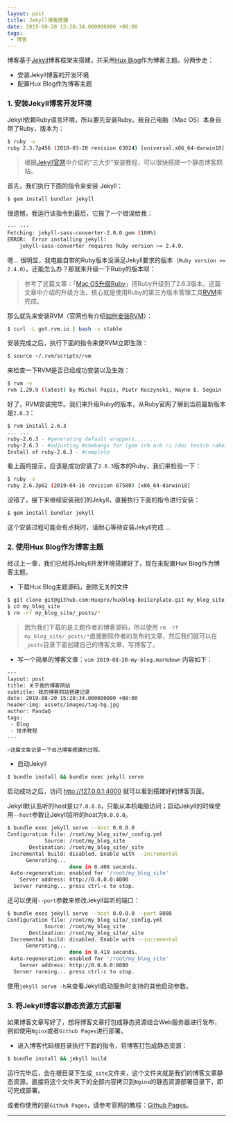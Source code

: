 ```yaml
---
layout: post
title: Jekyll博客搭建
date: 2019-08-20 15:28:34.000000000 +08:00
tags: 
 - 博客
---
```


博客基于[Jekyll](https://jekyllrb.com/)博客框架来搭建，并采用[Hux Blog](https://github.com/Huxpro/huxpro.github.io)作为博客主题。分两步走：

- 安装Jekyll博客的开发环境
- 配置Hux Blog作为博客主题

### 1. 安装Jekyll博客开发环境
Jekyll依赖Ruby语言环境，所以要先安装Ruby。我自己电脑（Mac OS）本身自带了Ruby，版本为：

```bash
$ ruby -v
ruby 2.3.7p456 (2018-03-28 revision 63024) [universal.x86_64-darwin18]
```

>根据[Jekyll官网](https://jekyllrb.com/)中介绍的“三大步”安装教程，可以很快搭建一个静态博客网站。

首先，我们执行下面的指令来安装 Jekyll：

```bash
$ gem install bundler jekyll
```

很遗憾，我运行该指令到最后，它报了一个错误给我：

```bash
··· ···
Fetching: jekyll-sass-converter-2.0.0.gem (100%)
ERROR:  Error installing jekyll:
	jekyll-sass-converter requires Ruby version >= 2.4.0.
```

嗯... 很明显，我电脑自带的Ruby版本没满足Jekyll要求的版本（`Ruby version >= 2.4.0`）。还能怎么办？那就来升级一下Ruby的版本呗：

>参考了这篇文章：「[Mac OS升级Ruby](https://www.jianshu.com/p/a575aff064e3)」把Ruby升级到了2.6.3版本。这篇文章中介绍的升级方法，核心就是使用Ruby的第三方版本管理工具[RVM](http://rvm.io/)来完成。

那么就先来安装RVM（官网也有介绍[如何安装RVM](http://rvm.io/)）：

```bash
$ curl -L get.rvm.io | bash -s stable
```

安装完成之后，执行下面的指令来使RVM立即生效：

```bash
$ source ~/.rvm/scripts/rvm
```

来检查一下RVM是否已经成功安装以及生效：

```bash
$ rvm -v
rvm 1.29.9 (latest) by Michal Papis, Piotr Kuczynski, Wayne E. Seguin [https://rvm.io]
```

好了，RVM安装完毕。我们来升级Ruby的版本，从Ruby官网了解到当前最新版本是`2.6.3`：
```bash
$ rvm install 2.6.3
... ...
ruby-2.6.3 - #generating default wrappers.......
ruby-2.6.3 - #adjusting #shebangs for (gem irb erb ri rdoc testrb rake).
Install of ruby-2.6.3 - #complete
```

看上面的提示，应该是成功安装了`2.6.3`版本的Ruby，我们来检验一下：

```bash
$ ruby -v
ruby 2.6.3p62 (2019-04-16 revision 67580) [x86_64-darwin18]
```

没错了，接下来继续安装我们的Jekyll，直接执行下面的指令进行安装：
                           
```bash
$ gem install bundler jekyll
```

这个安装过程可能会有点耗时，请耐心等待安装Jekyll完成 ...

### 2. 使用Hux Blog作为博客主题

经过上一章，我们已经将Jekyll开发环境搭建好了，现在来配置Hux Blog作为博客主题。

- 下载Hux Blog主题源码，删除无关的文件

```bash
$ git clone git@github.com:Huxpro/huxblog-boilerplate.git my_blog_site
$ cd my_blog_site
$ rm -rf my_blog_site/_posts/*
```

>因为我们下载的是主题作者的博客源码，所以使用 `rm -rf my_blog_site/_posts/*`直接删除作者的发布的文章，然后我们就可以在 `_posts`目录下面创建自己的博客文章，写博客了。

- 写一个简单的博客文章：`vim 2019-08-20-my-blog.markdown` 内容如下：

```bash
---
layout: post
title: 关于我的博客网站
subtitle: 我的博客网站搭建记录
date: 2019-08-20 15:28:34.000000000 +08:00
header-img: assets/images/tag-bg.jpg
author: PandaQ
tags: 
 - Blog
 - 技术教程
---

>这篇文章记录一下自己博客搭建的过程。

```

- 启动Jekyll

```bash
$ bundle install && bundle exec jekyll serve
```

启动成功之后，访问 <a href="http://127.0.0.1:4000" target="_blank">http://127.0.0.1:4000</a> 就可以看到搭建好的博客页面。

Jekyll默认监听的host是`127.0.0.0`，只能从本机电脑访问；启动Jekyll的时候使用`--host`参数让Jekyll监听的host为`0.0.0.0`。

```bash
$ bundle exec jekyll serve --host 0.0.0.0
Configuration file: /root/my_blog_site/_config.yml
            Source: /root/my_blog_site
       Destination: /root/my_blog_site/_site
 Incremental build: disabled. Enable with --incremental
      Generating...
                    done in 0.408 seconds.
 Auto-regeneration: enabled for '/root/my_blog_site'
    Server address: http://0.0.0.0:4000
  Server running... press ctrl-c to stop.
```

还可以使用`--port`参数来修改Jekyll监听的端口：

```bash
$ bundle exec jekyll serve --host 0.0.0.0 --port 8080
Configuration file: /root/my_blog_site/_config.yml
            Source: /root/my_blog_site
       Destination: /root/my_blog_site/_site
 Incremental build: disabled. Enable with --incremental
      Generating...
                    done in 0.419 seconds.
 Auto-regeneration: enabled for '/root/my_blog_site'
    Server address: http://0.0.0.0:8080
  Server running... press ctrl-c to stop.
```

使用`jekyll serve -h`来查看Jekyll启动服务时支持的其他启动参数。

### 3. 将Jekyll博客以静态资源方式部署

如果博客文章写好了，想将博客文章打包成静态资源结合Web服务器进行发布，例如使用`Nginx`或者`Github Pages`进行部署。

- 进入博客代码根目录执行下面的指令，将博客打包成静态资源：

```bash
$ bundle install && jekyll build
```

运行完毕后，会在根目录下生成`_site`文件夹，这个文件夹就是我们的博客文章静态资源。直接将这个文件夹下的全部内容拷贝到`Nginx`的静态资源部署目录下，即可完成部署。

或者你使用的是`Github Pages`，请参考官网的教程：[Github Pages](https://pages.github.com)。

<hr />